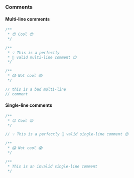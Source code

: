 ### Comments

#### Multi-line comments

```typescript
/**
 * 😍 Cool 😍
 */

/**
 * 💡 This is a perfectly
 * 🍷 valid multi-line comment 😉
 */
```

```typescript
/**
 * 😱 Not cool 😱
 */

// this is a bad multi-line
// comment
```

#### Single-line comments

```typescript
/**
 * 😍 Cool 😍
 */

// 💡 This is a perfectly 🍷 valid single-line comment 😉
```

```typescript
/**
 * 😱 Not cool 😱
 */

/**
 * This is an invalid single-line comment
 */
```
